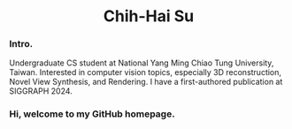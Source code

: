 <h1 align="center">Chih-Hai Su</h1>
<h3>Intro.</h3>
Undergraduate CS student at National Yang Ming Chiao Tung University, Taiwan. Interested in computer vision topics, especially 3D reconstruction, Novel View Synthesis, and Rendering. I have a first-authored publication at SIGGRAPH 2024.

<h3>Hi, welcome to my GitHub homepage.</h3>
<!--
<p>&nbsp;<img align="center" src="https://github-readme-stats.vercel.app/api?username=su-terry&show_icons=true&theme=highcontrast&locale=en" alt="su-terry" /></p>
<p align="center"><img align="center" src="https://github-readme-streak-stats.herokuapp.com/?user=su-terry&theme=highcontrast" alt="su-terry" /></p>
--!>
